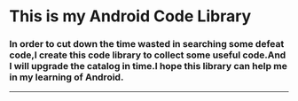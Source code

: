 # This is my Android Code Library #

### In order to cut down the time wasted in searching some defeat code,I create this code library to collect some useful code.And I will upgrade the catalog in time.I hope this library can help me in my learning of Android. ###
***
